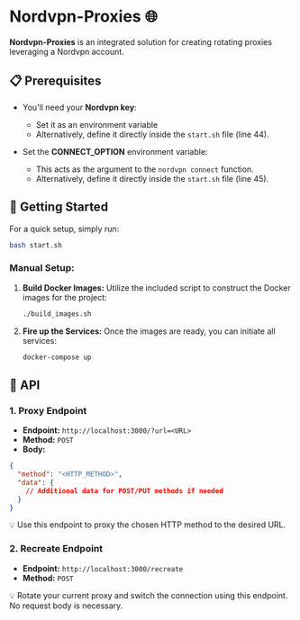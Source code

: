 # Nordvpn-Proxies 🌐

**Nordvpn-Proxies** is an integrated solution for creating rotating proxies leveraging a Nordvpn account.

## 📋 Prerequisites

- You'll need your **Nordvpn key**:
  - Set it as an environment variable
  - Alternatively, define it directly inside the `start.sh` file (line 44).
  
- Set the **CONNECT_OPTION** environment variable:
  - This acts as the argument to the `nordvpn connect` function.
  - Alternatively, define it directly inside the `start.sh` file (line 45).

## 🚀 Getting Started

For a quick setup, simply run:
```bash
bash start.sh
```

### Manual Setup:

1. **Build Docker Images:** Utilize the included script to construct the Docker images for the project:
    ```bash
    ./build_images.sh
    ```

2. **Fire up the Services:** Once the images are ready, you can initiate all services:
    ```bash
    docker-compose up
    ```

## 📡 API

### 1. Proxy Endpoint

- **Endpoint:** `http://localhost:3000/?url=<URL>`
- **Method:** `POST`
- **Body:**
```json
{
  "method": "<HTTP_METHOD>",
  "data": {
    // Additional data for POST/PUT methods if needed
  }
}
```
💡 Use this endpoint to proxy the chosen HTTP method to the desired URL.

### 2. Recreate Endpoint

- **Endpoint:** `http://localhost:3000/recreate`
- **Method:** `POST`

💡 Rotate your current proxy and switch the connection using this endpoint. No request body is necessary.
